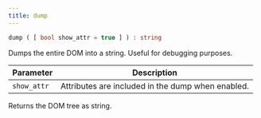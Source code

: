 ```yaml
---
title: dump
---
```


```php
dump ( [ bool show_attr = true ] ) : string
```

Dumps the entire DOM into a string. Useful for debugging purposes.

| Parameter     | Description
| ---------     | -----------
| `show_attr`   | Attributes are included in the dump when enabled.

Returns the DOM tree as string.